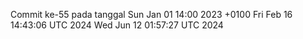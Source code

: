 Commit ke-55 pada tanggal Sun Jan 01 14:00 2023 +0100
Fri Feb 16 14:43:06 UTC 2024
Wed Jun 12 01:57:27 UTC 2024
